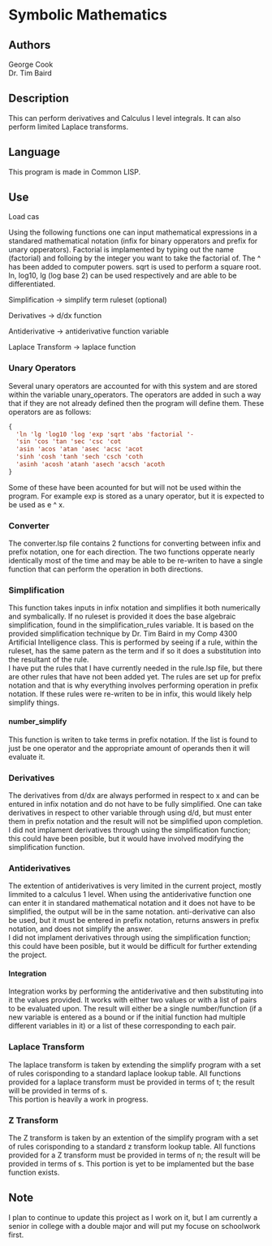 # Symbolic Mathematics

## Authors
George Cook    
Dr. Tim Baird    

## Description
This can perform derivatives and Calculus I level integrals. It can also perform limited Laplace transforms.

## Language
This program is made in Common LISP.

## Use
Load cas

Using the following functions one can input mathematical expressions in a standared mathematical notation (infix for binary opperators and prefix for unary opperators). Factorial is implamented by typing out the name (factorial) and folloing by the integer you want to take the factorial of. The ^ has been added to computer powers. sqrt is used to perform a square root. ln, log10, lg (log base 2) can be used respectively and are able to be differentiated.

Simplification -> simplify term ruleset (optional)

Derivatives ->  d/dx function

Antiderivative -> antiderivative function variable

Laplace Transform -> laplace function

### Unary Operators
Several unary operators are accounted for with this system and are stored within the variable unary_operators. The operators are added in such a way that if they are not already defined then the program will define them. These operators are as follows: 
```lisp
{
  'ln 'lg 'log10 'log 'exp 'sqrt 'abs 'factorial '-
  'sin 'cos 'tan 'sec 'csc 'cot 
  'asin 'acos 'atan 'asec 'acsc 'acot
  'sinh 'cosh 'tanh 'sech 'csch 'coth
  'asinh 'acosh 'atanh 'asech 'acsch 'acoth
}
```
Some of these have been acounted for but will not be used within the program. For example exp is stored as a unary operator, but it is expected to be used as e ^ x.

### Converter
The converter.lsp file contains 2 functions for converting between infix and prefix notation, one for each direction. The two functions opperate nearly identically most of the time and may be able to be re-writen to have a single function that can perform the operation in both directions.

### Simplification
This function takes inputs in infix notation and simplifies it both numerically and symbalically. If no ruleset is provided it does the base algebraic simplification, found in the simplification_rules variable. It is based on the provided simplification technique by Dr. Tim Baird in my Comp 4300 Artificial Intelligence class. This is performed by seeing if a rule, within the ruleset, has the same patern as the term and if so it does a substitution into the resultant of the rule.   
I have put the rules that I have currently needed in the rule.lsp file, but there are other rules that have not been added yet. The rules are set up for prefix notation and that is why everything involves performing operation in prefix notation. If these rules were re-writen to be in infix, this would likely help simplify things.   

#### number_simplify
This function is writen to take terms in prefix notation. If the list is found to just be one operator and the appropriate amount of operands then it will evaluate it.

### Derivatives
The derivatives from d/dx are always performed in respect to x and can be entured in infix notation and do not have to be fully simplified. One can take derivatives in respect to other variable through using d/d, but must enter them in prefix notation and the result will not be simplified upon completion.   
I did not implament derivatives through using the simplification function; this could have been posible, but it would have involved modifying the simplification function.

### Antiderivatives
The extention of antiderivatives is very limited in the current project, mostly limmited to a calculus 1 level. When using the antiderivative function one can enter it in standared mathematical notation and it does not have to be simplified, the output will be in the same notation. anti-derivative can also be used, but it must be entered in prefix notation, returns answers in prefix notation, and does not simplify the answer.   
I did not implament derivatives through using the simplification function; this could have been posible, but it would be difficult for further extending the project.

#### Integration
Integration works by performing the antiderivative and then substituting into it the values provided. It works with either two values or with a list of pairs to be evaluated upon. The result will either be a single number/function (if a new variable is entered as a bound or if the initial function had multiple different variables in it) or a list of these corresponding to each pair.

### Laplace Transform
The laplace transform is taken by extending the simplify program with a set of rules corisponding to a standard laplace lookup table. All functions provided for a laplace transform must be provided in terms of t; the result will be provided in terms of s.   
This portion is heavily a work in progress.

### Z Transform
The Z transform is taken by an extention of the simplify program with a set of rules corisponding to a standard z transform lookup table. All functions provided for a Z transform must be provided in terms of n; the result will be provided in terms of s.
This portion is yet to be implamented but the base function exists.

## Note
I plan to continue to update this project as I work on it, but I am currently a senior in college with a double major and will put my focuse on schoolwork first.
